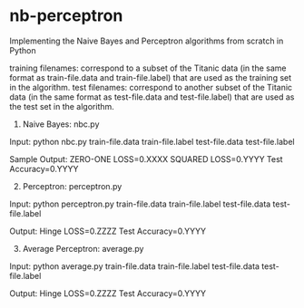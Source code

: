 # nb-perceptron
Implementing the Naive Bayes and Perceptron algorithms from scratch in Python

training filenames: correspond to a subset of the Titanic data (in the same format as train-file.data
and train-file.label) that are used as the training set in the algorithm.
test filenames: correspond to another subset of the Titanic data (in the same format as test-file.data
and test-file.label) that are used as the test set in the algorithm.

1. Naive Bayes: nbc.py

Input: 
python nbc.py train-file.data train-file.label test-file.data test-file.label

Sample Output:
ZERO-ONE LOSS=0.XXXX
SQUARED LOSS=0.YYYY Test Accuracy=0.YYYY

2. Perceptron: perceptron.py

Input:
python perceptron.py train-file.data train-file.label test-file.data test-file.label

Output:
Hinge LOSS=0.ZZZZ
Test Accuracy=0.YYYY

3. Average Perceptron: average.py

Input:
python average.py train-file.data train-file.label test-file.data test-file.label

Output:
Hinge LOSS=0.ZZZZ
Test Accuracy=0.YYYY